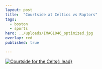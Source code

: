 ```yaml
---
layout: post
title:  "Courtside at Celtics vs Raptors"
tags:
  - boston
  - sports
hero: ../uploads/IMAG1046_optimized.jpg
overlay: red
published: true

---
```


[![Courtside for the Celts](../uploads/IMAG1046_optimized.jpg){:.lead}](../uploads/IMAG1046.jpg)